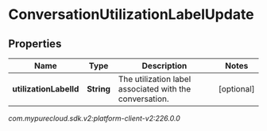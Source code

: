 # ConversationUtilizationLabelUpdate


## Properties

| Name | Type | Description | Notes |
| ------------ | ------------- | ------------- | ------------- |
| **utilizationLabelId** | **String** | The utilization label associated with the conversation. |  [optional] |




_com.mypurecloud.sdk.v2:platform-client-v2:226.0.0_
